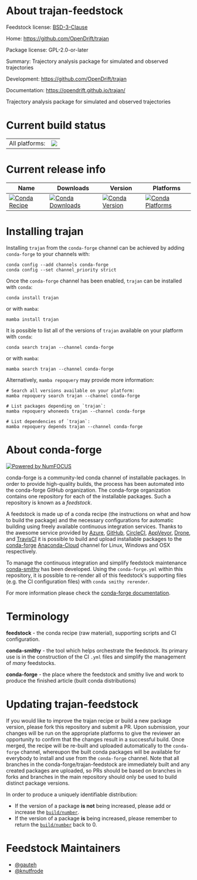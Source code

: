 About trajan-feedstock
======================

Feedstock license: [BSD-3-Clause](https://github.com/conda-forge/trajan-feedstock/blob/main/LICENSE.txt)

Home: https://github.com/OpenDrift/trajan

Package license: GPL-2.0-or-later

Summary: Trajectory analysis package for simulated and observed trajectories

Development: https://github.com/OpenDrift/trajan

Documentation: https://opendrift.github.io/trajan/

Trajectory analysis package for simulated and observed trajectories

Current build status
====================


<table><tr><td>All platforms:</td>
    <td>
      <a href="https://dev.azure.com/conda-forge/feedstock-builds/_build/latest?definitionId=18070&branchName=main">
        <img src="https://dev.azure.com/conda-forge/feedstock-builds/_apis/build/status/trajan-feedstock?branchName=main">
      </a>
    </td>
  </tr>
</table>

Current release info
====================

| Name | Downloads | Version | Platforms |
| --- | --- | --- | --- |
| [![Conda Recipe](https://img.shields.io/badge/recipe-trajan-green.svg)](https://anaconda.org/conda-forge/trajan) | [![Conda Downloads](https://img.shields.io/conda/dn/conda-forge/trajan.svg)](https://anaconda.org/conda-forge/trajan) | [![Conda Version](https://img.shields.io/conda/vn/conda-forge/trajan.svg)](https://anaconda.org/conda-forge/trajan) | [![Conda Platforms](https://img.shields.io/conda/pn/conda-forge/trajan.svg)](https://anaconda.org/conda-forge/trajan) |

Installing trajan
=================

Installing `trajan` from the `conda-forge` channel can be achieved by adding `conda-forge` to your channels with:

```
conda config --add channels conda-forge
conda config --set channel_priority strict
```

Once the `conda-forge` channel has been enabled, `trajan` can be installed with `conda`:

```
conda install trajan
```

or with `mamba`:

```
mamba install trajan
```

It is possible to list all of the versions of `trajan` available on your platform with `conda`:

```
conda search trajan --channel conda-forge
```

or with `mamba`:

```
mamba search trajan --channel conda-forge
```

Alternatively, `mamba repoquery` may provide more information:

```
# Search all versions available on your platform:
mamba repoquery search trajan --channel conda-forge

# List packages depending on `trajan`:
mamba repoquery whoneeds trajan --channel conda-forge

# List dependencies of `trajan`:
mamba repoquery depends trajan --channel conda-forge
```


About conda-forge
=================

[![Powered by
NumFOCUS](https://img.shields.io/badge/powered%20by-NumFOCUS-orange.svg?style=flat&colorA=E1523D&colorB=007D8A)](https://numfocus.org)

conda-forge is a community-led conda channel of installable packages.
In order to provide high-quality builds, the process has been automated into the
conda-forge GitHub organization. The conda-forge organization contains one repository
for each of the installable packages. Such a repository is known as a *feedstock*.

A feedstock is made up of a conda recipe (the instructions on what and how to build
the package) and the necessary configurations for automatic building using freely
available continuous integration services. Thanks to the awesome service provided by
[Azure](https://azure.microsoft.com/en-us/services/devops/), [GitHub](https://github.com/),
[CircleCI](https://circleci.com/), [AppVeyor](https://www.appveyor.com/),
[Drone](https://cloud.drone.io/welcome), and [TravisCI](https://travis-ci.com/)
it is possible to build and upload installable packages to the
[conda-forge](https://anaconda.org/conda-forge) [Anaconda-Cloud](https://anaconda.org/)
channel for Linux, Windows and OSX respectively.

To manage the continuous integration and simplify feedstock maintenance
[conda-smithy](https://github.com/conda-forge/conda-smithy) has been developed.
Using the ``conda-forge.yml`` within this repository, it is possible to re-render all of
this feedstock's supporting files (e.g. the CI configuration files) with ``conda smithy rerender``.

For more information please check the [conda-forge documentation](https://conda-forge.org/docs/).

Terminology
===========

**feedstock** - the conda recipe (raw material), supporting scripts and CI configuration.

**conda-smithy** - the tool which helps orchestrate the feedstock.
                   Its primary use is in the construction of the CI ``.yml`` files
                   and simplify the management of *many* feedstocks.

**conda-forge** - the place where the feedstock and smithy live and work to
                  produce the finished article (built conda distributions)


Updating trajan-feedstock
=========================

If you would like to improve the trajan recipe or build a new
package version, please fork this repository and submit a PR. Upon submission,
your changes will be run on the appropriate platforms to give the reviewer an
opportunity to confirm that the changes result in a successful build. Once
merged, the recipe will be re-built and uploaded automatically to the
`conda-forge` channel, whereupon the built conda packages will be available for
everybody to install and use from the `conda-forge` channel.
Note that all branches in the conda-forge/trajan-feedstock are
immediately built and any created packages are uploaded, so PRs should be based
on branches in forks and branches in the main repository should only be used to
build distinct package versions.

In order to produce a uniquely identifiable distribution:
 * If the version of a package **is not** being increased, please add or increase
   the [``build/number``](https://docs.conda.io/projects/conda-build/en/latest/resources/define-metadata.html#build-number-and-string).
 * If the version of a package **is** being increased, please remember to return
   the [``build/number``](https://docs.conda.io/projects/conda-build/en/latest/resources/define-metadata.html#build-number-and-string)
   back to 0.

Feedstock Maintainers
=====================

* [@gauteh](https://github.com/gauteh/)
* [@knutfrode](https://github.com/knutfrode/)

